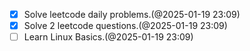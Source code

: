 - [x] Solve leetcode daily problems.(@2025-01-19 23:09)  
- [x] Solve 2 leetcode questions.(@2025-01-19 23:09)
- [ ] Learn Linux Basics.(@2025-01-19 23:09)